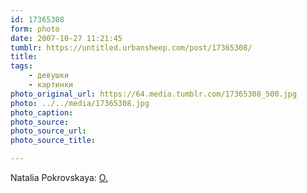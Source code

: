 ```yaml
---
id: 17365308
form: photo
date: 2007-10-27 11:21:45
tumblr: https://untitled.urbansheep.com/post/17365308/
title:
tags:
    - девушки
    - картинки
photo_original_url: https://64.media.tumblr.com/17365308_500.jpg
photo: ../../media/17365308.jpg
photo_caption:
photo_source:
photo_source_url:
photo_source_title:

---
```


<p>Natalia Pokrovskaya: <a href="http://www.flickr.com/photos/shane_tracey/1677093708/in/pool-ru/">O.</a></p>

